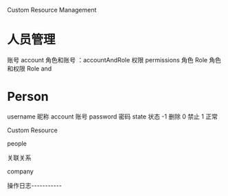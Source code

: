 
Custom Resource Management

# 人员管理

账号 account
角色和账号 ：accountAndRole
权限 permissions
角色 Role
角色和权限 Role and 

# Person
username 昵称
account 账号
password 密码
state 状态 -1 删除 0 禁止 1 正常


Custom Resource 

people

关联关系

company

操作日志-----------
